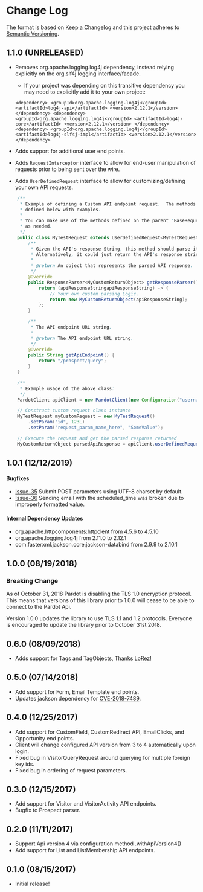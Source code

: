 # Change Log
The format is based on [Keep a Changelog](http://keepachangelog.com/)
and this project adheres to [Semantic Versioning](http://semver.org/).

## 1.1.0 (UNRELEASED)

- Removes org.apache.logging.log4j dependency, instead relying explicitly on the org.slf4j logging interface/facade.
  - If your project was depending on this transitive dependency you may need to explicitly add it to your own project:

  `
  <dependency>
      <groupId>org.apache.logging.log4j</groupId>
      <artifactId>log4j-api</artifactId>
      <version>2.12.1</version>
  </dependency>
  <dependency>
      <groupId>org.apache.logging.log4j</groupId>
      <artifactId>log4j-core</artifactId>
      <version>2.12.1</version>
  </dependency>
  <dependency>
      <groupId>org.apache.logging.log4j</groupId>
      <artifactId>log4j-slf4j-impl</artifactId>
      <version>2.12.1</version>
  </dependency>
  `
  
  
  
- Adds support for additional user end points.
- Adds `RequestInterceptor` interface to allow for end-user manipulation of requests prior to being sent over the wire.
- Adds `UserDefinedRequest` interface to allow for customizing/defining your own API requests.

```java
    /**
     * Example of defining a Custom API endpoint request.  The methods required to be implemented are
     * defined below with examples.
     *
     * You can make use of the methods defined on the parent 'BaseRequest' class to set request parameter
     * as needed.
     */
    public class MyTestRequest extends UserDefinedRequest<MyTestRequest, MyCustomReturnObject> {
        /**
         * Given the API's response String, this method should parse it into a more easily consumed object.
         * Alternatively, it could just return the API's response string.
         *
         * @return An object that represents the parsed API response.
         */
        @Override
        public ResponseParser<MyCustomReturnObject> getResponseParser() {
            return (apiResponseStringapiResponseString) -> {
                // Your own custom parsing Logic.
                return new MyCustomReturnObject(apiResponseString);
            };
        }

        /**
         * The API endpoint URL string.
         *
         * @return The API endpoint URL string.
         */
        @Override
        public String getApiEndpoint() {
            return "/prospect/query";
        }
    } 
```

```java
    /**
     * Example usage of the above class:
     */
    PardotClient apiClient = new PardotClient(new Configuration("username", "password", "api-key"));

    // Construct custom request class instance
    MyTestRequest myCustomRequest = new MyTestRequest()
        .setParam("id", 123L)
        .setParam("request_param_name_here", "SomeValue");

    // Execute the request and get the parsed response returned
    MyCustomReturnObject parsedApiResponse = apiClient.userDefinedRequest(myCustomRequest);
```

## 1.0.1 (12/12/2019)

#### Bugfixes
- [Issue-35](https://github.com/Crim/pardot-java-client/issues/35) Submit POST parameters using UTF-8 charset by default.
- [Issue-36](https://github.com/Crim/pardot-java-client/issues/36) Sending email with the scheduled_time was broken due to improperly formatted value. 

#### Internal Dependency Updates
- org.apache.httpcomponents:httpclent from 4.5.6 to 4.5.10
- org.apache.logging.log4j from 2.11.0 to 2.12.1
- com.fasterxml.jackson.core:jackson-databind from 2.9.9 to 2.10.1

## 1.0.0 (08/19/2018)
### Breaking Change 

As of October 31, 2018 Pardot is disabling the TLS 1.0 encryption protocol.  This means that versions of this library
prior to 1.0.0 will cease to be able to connect to the Pardot Api.

Version 1.0.0 updates the library to use TLS 1.1 and 1.2 protocols. Everyone is encouraged to update
the library prior to October 31st 2018.

## 0.6.0 (08/09/2018)
- Adds support for Tags and TagObjects, Thanks [LoRez](https://github.com/lorez)!

## 0.5.0 (07/14/2018)
- Add support for Form, Email Template end points.
- Updates jackson dependency for [CVE-2018-7489](https://cve.mitre.org/cgi-bin/cvename.cgi?name=CVE-2018-7489).

## 0.4.0 (12/25/2017)
- Add support for CustomField, CustomRedirect API, EmailClicks, and Opportunity end points.
- Client will change configured API version from 3 to 4 automatically upon login.
- Fixed bug in VisitorQueryRequest around querying for multiple foreign key ids.
- Fixed bug in ordering of request parameters.

## 0.3.0 (12/15/2017)
- Add support for Visitor and VisitorActivity API endpoints.
- Bugfix to Prospect parser.

## 0.2.0 (11/11/2017)
- Support Api version 4 via configuration method .withApiVersion4()
- Add support for List and ListMembership API endpoints.

## 0.1.0 (08/15/2017)
- Initial release!
